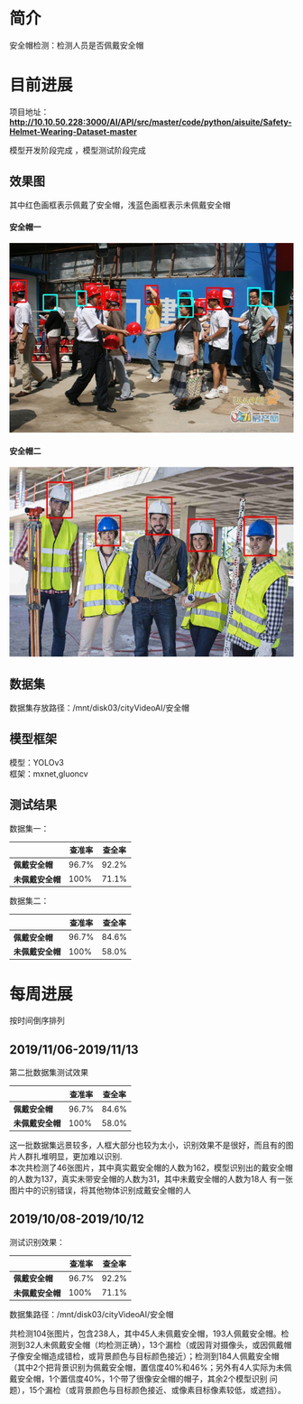# 简介

安全帽检测：检测人员是否佩戴安全帽

# 目前进展

项目地址：**http://10.10.50.228:3000/AI/API/src/master/code/python/aisuite/Safety-Helmet-Wearing-Dataset-master**   

模型开发阶段完成  ，模型测试阶段完成   

## 效果图

其中红色画框表示佩戴了安全帽，浅蓝色画框表示未佩戴安全帽

#### 安全帽一

![image](https://github.com/guomxin/city-video-analysis/blob/master/R%26D/images/safety_helmet1.jpg)   

#### 安全帽二

![image](https://github.com/guomxin/city-video-analysis/blob/master/R%26D/images/safety_helmet2.jpg)

## 数据集

数据集存放路径：/mnt/disk03/cityVideoAI/安全帽   

## 模型框架
模型：YOLOv3   
框架：mxnet,gluoncv

## 测试结果

数据集一：

|                  | 查准率 | 查全率 |
| ---------------- | ------ | ------ |
| **佩戴安全帽**   | 96.7%  | 92.2%  |
| **未佩戴安全帽** | 100%   | 71.1%  |

数据集二：

|                  | 查准率 | 查全率 |
| ---------------- | ------ | ------ |
| **佩戴安全帽**   | 96.7%   | 84.6%  |
| **未佩戴安全帽** | 100%  | 58.0%  |

# 每周进展

按时间倒序排列

## 2019/11/06-2019/11/13

第二批数据集测试效果

|                  | 查准率 | 查全率 |
| ---------------- | ------ | ------ |
| **佩戴安全帽**   | 96.7%   | 84.6%  |
| **未佩戴安全帽** | 100%  | 58.0%  |

这一批数据集远景较多，人框大部分也较为太小，识别效果不是很好，而且有的图片人群扎堆明显，更加难以识别.   
本次共检测了46张图片，其中真实戴安全帽的人数为162，模型识别出的戴安全帽的人数为137，真实未带安全帽的人数为31，其中未戴安全帽的人数为18人
有一张图片中的识别错误，将其他物体识别成戴安全帽的人

## 2019/10/08-2019/10/12

测试识别效果：

|                  | 查准率 | 查全率 |
| ---------------- | ------ | ------ |
| **佩戴安全帽**   | 96.7%  | 92.2%  |
| **未佩戴安全帽** | 100%   | 71.1%  |

数据集路径：/mnt/disk03/cityVideoAI/安全帽

共检测104张图片，包含238人，其中45人未佩戴安全帽，193人佩戴安全帽。检测到32人未佩戴安全帽（均检测正确），13个漏检（或因背对摄像头，或因佩戴帽子像安全帽造成错检，或背景颜色与目标颜色接近）；检测到184人佩戴安全帽（其中2个把背景识别为佩戴安全帽，置信度40%和46%；另外有4人实际为未佩戴安全帽，1个置信度40%，1个带了很像安全帽的帽子，其余2个模型识别 问题），15个漏检（或背景颜色与目标颜色接近、或像素目标像素较低，或遮挡）。
